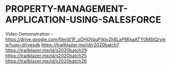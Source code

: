 # PROPERTY-MANAGEMENT-APPLICATION-USING-SALESFORCE

Video Demonstration - https://drive.google.com/file/d/1F_oDHGVauFtkIvZh6LxPMIxaATY0MStQ/view?usp=drivesdk
https://trailblazer.me/id/r2020batch7
https://trailblazer.me/id/s2020batch29
https://trailblazer.me/id/s2020batch25
https://trailblazer.me/id/s2020batch26
